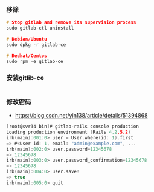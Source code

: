 ### 移除
```c
# Stop gitlab and remove its supervision process
sudo gitlab-ctl uninstall

# Debian/Ubuntu
sudo dpkg -r gitlab-ce

# Redhat/Centos
sudo rpm -e gitlab-ce
```
### 安装gitlib-ce
```c

```
### 修改密码
- https://blog.csdn.net/yin138/article/details/51394868
```c
[root@svr34 bin]# gitlab-rails console production
Loading production environment (Rails 4.2.5.2)
irb(main):001:0> user = User.where(id: 1).first
=> #<User id: 1, email: "admin@example.com", ...
irb(main):002:0> user.password=12345678
=> 12345678
irb(main):003:0> user.password_confirmation=12345678
=> 12345678
irb(main):004:0> user.save!
=> true
irb(main):005:0> quit
```
